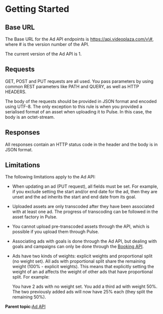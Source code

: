 # Getting Started

## Base URL

The Base URL for the Ad API endpoints is https://api.videoplaza.com/v\#, where \# is the version number of the API.

The current version of the Ad API is 1.

## Requests

GET, POST and PUT requests are all used. You pass parameters by using common REST parameters like PATH and QUERY, as well as HTTP HEADERS.

The body of the requests should be provided in JSON format and encoded using UTF-8. The only exception to this rule is when you provided a serialised format of an asset when uploading it to Pulse. In this case, the body is an octet-stream.

## Responses

All responses contain an HTTP status code in the header and the body is in JSON format.

## Limitations

The following limitations apply to the Ad API:

-   When updating an ad \(PUT request\), all fields must be set. For example, if you exclude setting the start and/or end date for the ad, then they are unset and the ad inherits the start and end date from its goal.
-   Uploaded assets are only transcoded after they have been associated with at least one ad. The progress of transcoding can be followed in the asset factory in Pulse.
-   You cannot upload pre-transcoded assets through the API, which is possible if you upload them through Pulse.
-   Associating ads with goals is done through the Ad API, but dealing with goals and campaigns can only be done through the [Booking API](rest_booking_api.md).
-   Ads have two kinds of weights: explicit weights and proportional split \(no weight set\). All ads with proportional split share the remaining weight \(100% - explicit weights\). This means that explicitly setting the weight of an ad affects the weight of other ads that have proportional split. For example:

    You have 2 ads with no weight set. You add a third ad with weight 50%. The two previously added ads will now have 25% each \(they split the remaining 50%\).


**Parent topic:**[Ad API](../../../oadtech/ad_serving/dg/rest_ad_api.md)

